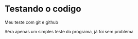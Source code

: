 # Testando o codigo
 Meu teste com git e github
 
 Séra apenas um simples teste do programa, já foi sem problema
